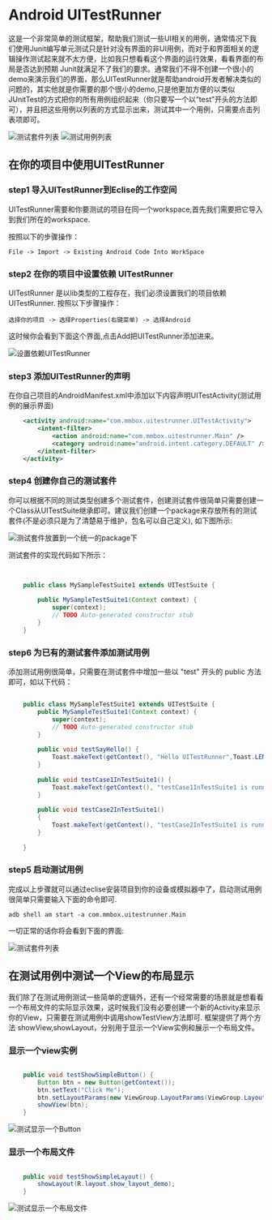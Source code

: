 # Android UITestRunner 

这是一个非常简单的测试框架，帮助我们测试一些UI相关的用例，通常情况下我们使用Junit编写单元测试只是针对没有界面的非UI用例，而对于和界面相关的逻辑操作测试起来就不太方便，比如我只想看看这个界面的运行效果，看看界面的布局是否达到预期 Junit就满足不了我们的要求。通常我们不得不创建一个很小的demo来演示我们的界面，那么UITestRunner就是帮助android开发者解决类似的问题的，其实他就是你需要的那个很小的demo,只是他更加方便的以类似JUnitTest的方式把你的所有用例组织起来（你只要写一个以“test"开头的方法即可），并且把这些用例以列表的方式显示出来，测试其中一个用例，只需要点击列表项即可。

![测试套件列表](./images/UITestRnnner-TestSuite.png)  ![测试用例列表](./images/UITestRunner-testCase.png)



## 在你的项目中使用UITestRunner

### step1 导入UITestRunner到Eclise的工作空间

UITestRunner需要和你要测试的项目在同一个workspace,首先我们需要把它导入到我们所在的workspace.

按照以下的步骤操作：

    File -> Import -> Existing Android Code Into WorkSpace

### step2 在你的项目中设置依赖 UITestRunner
UITestRunner 是以lib类型的工程存在，我们必须设置我们的项目依赖UITestRunner.
按照以下步骤操作：
    
    选择你的项目 -> 选择Properties(右键菜单) -> 选择Android 

这时候你会看到下面这个界面,点击Add把UITestRunner添加进来。 

![设置依赖UITestRunner](./images/Depend-UITestRunner.png) 


### step3 添加UITestRunner的声明

在你自己项目的AndroidManifest.xml中添加以下内容声明UITestActivity(测试用例的展示界面)

``` xml
    <activity android:name="com.mmbox.uitestrunner.UITestActivity">
        <intent-filter>
            <action android:name="com.mmbox.uitestrunner.Main" />
            <category android:name="android.intent.category.DEFAULT" />
        </intent-filter>
    </activity>
```

### step4 创建你自己的测试套件

你可以根据不同的测试类型创建多个测试套件，创建测试套件很简单只需要创建一个Class从UITestSuite继承即可。建议我们创建一个package来存放所有的测试套件(不是必须只是为了清楚易于维护，包名可以自己定义), 如下图所示:

![测试套件放置到一个统一的package下](./images/TestSuite-Package.png) 


测试套件的实现代码如下所示：

``` java
    

    public class MySampleTestSuite1 extends UITestSuite {
        
        public MySampleTestSuite1(Context context) {
            super(context);
            // TODO Auto-generated constructor stub
        }
    }

```

### step6 为已有的测试套件添加测试用例

添加测试用例很简单，只需要在测试套件中增加一些以 "test" 开头的 public 方法即可，如以下代码：

``` java

    public class MySampleTestSuite1 extends UITestSuite {
        public MySampleTestSuite1(Context context) {
            super(context);
            // TODO Auto-generated constructor stub
        }
        
        public void testSayHello() {
            Toast.makeText(getContext(), "Hello UITestRunner",Toast.LENGTH_SHORT).show();
        }
        
        public void testCase1InTestSuite1() {
            Toast.makeText(getContext(), "testCase1InTestSuite1 is runngin",Toast.LENGTH_SHORT).show();
        }
        
        public void testCase2InTestSuite1() 
        {
            Toast.makeText(getContext(), "testCase2InTestSuite1 is runngin",Toast.LENGTH_SHORT).show();
        }
        
    }

```


### step5 启动测试用例

完成以上步骤就可以通过eclise安装项目到你的设备或模拟器中了，启动测试用例很简单只需要输入下面的命令即可.

    adb shell am start -a com.mmbox.uitestrunner.Main

一切正常的话你将会看到下面的界面:

![测试套件列表](./images/UITestRnnner-TestSuite.png)


## 在测试用例中测试一个View的布局显示

我们除了在测试用例测试一些简单的逻辑外，还有一个经常需要的场景就是想看看一个布局文件的实际显示效果，这时候我们没有必要创建一个新的Activity来显示你的View，只需要在测试用例中调用showTestView方法即可. 框架提供了两个方法 showView,showLayout，分别用于显示一个View实例和展示一个布局文件。


### 显示一个view实例

``` java

    public void testShowSimpleButton() {
        Button btn = new Button(getContext());
        btn.setText("Click Me");
        btn.setLayoutParams(new ViewGroup.LayoutParams(ViewGroup.LayoutParams.WRAP_CONTENT, ViewGroup.LayoutParams.WRAP_CONTENT));
        showView(btn);
    }

```

![测试显示一个Button](./images/test_view.png)


### 显示一个布局文件

``` java

    public void testShowSimpleLayout() {
        showLayout(R.layout.show_layout_demo);
    }

```

![测试显示一个布局文件](./images/test_layout.png)



